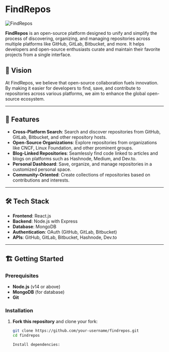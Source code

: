  # FindRepos

![FindRepos](assets/findrepos-logo.png)

**FindRepos** is an open-source platform designed to unify and simplify the process of discovering, organizing, and managing repositories across multiple platforms like GitHub, GitLab, Bitbucket, and more. It helps developers and open-source enthusiasts curate and maintain their favorite projects from a single interface.

## 🎯 Vision

At FindRepos, we believe that open-source collaboration fuels innovation. By making it easier for developers to find, save, and contribute to repositories across various platforms, we aim to enhance the global open-source ecosystem.

---

## 🚀 Features

- **Cross-Platform Search**: Search and discover repositories from GitHub, GitLab, Bitbucket, and other repository hosts.
- **Open-Source Organizations**: Explore repositories from organizations like CNCF, Linux Foundation, and other prominent groups.
- **Blog-Linked Repositories**: Seamlessly find code linked to articles and blogs on platforms such as Hashnode, Medium, and Dev.to.
- **Personal Dashboard**: Save, organize, and manage repositories in a customized personal space.
- **Community-Oriented**: Create collections of repositories based on contributions and interests.

---

## 🛠 Tech Stack

- **Frontend**: React.js
- **Backend**: Node.js with Express
- **Database**: MongoDB
- **Authentication**: OAuth (GitHub, GitLab, Bitbucket)
- **APIs**: GitHub, GitLab, Bitbucket, Hashnode, Dev.to

---

## 🏗️ Getting Started

### Prerequisites

- **Node.js** (v14 or above)
- **MongoDB** (for database)
- **Git**

### Installation

1. **Fork this repository** and clone your fork:

   ```bash
   git clone https://github.com/your-username/findrepos.git
   cd findrepos

   Install dependencies:


